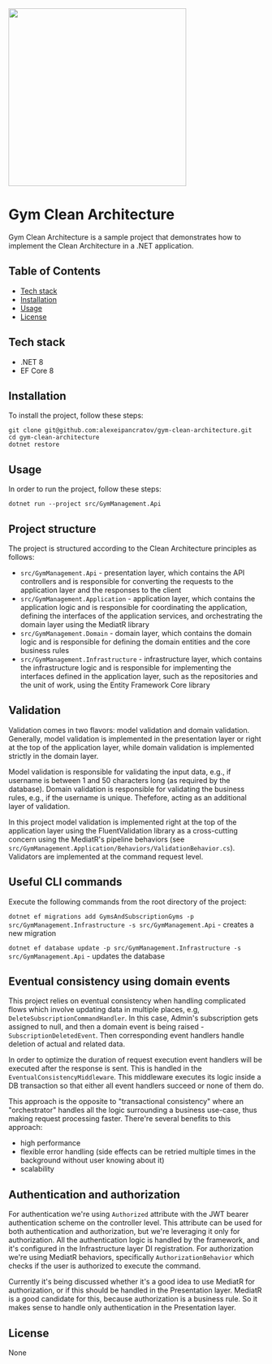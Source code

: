 <img src="https://github.com/alexeipancratov/gym-clean-architecture/assets/3188163/6dc0c717-1b7e-46f8-a34f-12f3d41c30aa" width=350 />

# Gym Clean Architecture

Gym Clean Architecture is a sample project that demonstrates how to implement the Clean Architecture in a .NET application.

## Table of Contents

- [Tech stack](#tech-stack)
- [Installation](#installation)
- [Usage](#usage)
- [License](#license)

## Tech stack

- .NET 8
- EF Core 8

## Installation

To install the project, follow these steps:
```
git clone git@github.com:alexeipancratov/gym-clean-architecture.git
cd gym-clean-architecture
dotnet restore
```

## Usage

In order to run the project, follow these steps:
```
dotnet run --project src/GymManagement.Api
```

## Project structure

The project is structured according to the Clean Architecture principles as follows:

- `src/GymManagement.Api` - presentation layer, which contains the API controllers and is responsible for converting the requests to the application layer and the responses to the client
- `src/GymManagement.Application` - application layer, which contains the application logic and is responsible for coordinating the application, defining the interfaces of the application services, and orchestrating the domain layer using the MediatR library
- `src/GymManagement.Domain` - domain layer, which contains the domain logic and is responsible for defining the domain entities and the core business rules
- `src/GymManagement.Infrastructure` - infrastructure layer, which contains the infrastructure logic and is responsible for implementing the interfaces defined in the application layer, such as the repositories and the unit of work, using the Entity Framework Core library

## Validation

Validation comes in two flavors: model validation and domain validation. Generally, model validation is implemented in the presentation layer or right at the top of the application layer, while domain validation is implemented strictly in the domain layer.

Model validation is responsible for validating the input data, e.g., if username is between 1 and 50 characters long (as required by the database). Domain validation is responsible for validating the business rules, e.g., if the username is unique. Thefefore, acting as an additional layer of validation.

In this project model validation is implemented right at the top of the application layer using the FluentValidation library as a cross-cutting concern using the MediatR's pipeline behaviors (see `src/GymManagement.Application/Behaviors/ValidationBehavior.cs`). Validators are implemented at the command request level.

## Useful CLI commands

Execute the following commands from the root directory of the project:

`dotnet ef migrations add GymsAndSubscriptionGyms -p src/GymManagement.Infrastructure -s src/GymManagement.Api` -
creates a new migration

`dotnet ef database update -p src/GymManagement.Infrastructure -s src/GymManagement.Api` - updates the database

## Eventual consistency using domain events

This project relies on eventual consistency when handling complicated flows which involve updating data in multiple
places, e.g, `DeleteSubscriptionCommandHandler`. In this case, Admin's subscription gets assigned to null, and then
a domain event is being raised - `SubscriptionDeletedEvent`. Then corresponding event handlers handle deletion of
actual and related data.

In order to optimize the duration of request execution event handlers will be executed after the response is sent.
This is handled in the `EventualConsistencyMiddleware`. This middleware executes its logic inside a DB transaction
so that either all event handlers succeed or none of them do.

This approach is the opposite to "transactional consistency" where an "orchestrator" handles all the logic surrounding
a business use-case, thus making request processing faster. There're several benefits to this approach:
- high performance
- flexible error handling (side effects can be retried multiple times in the background without user knowing about it)
- scalability

## Authentication and authorization

For authentication we're using `Authorized` attribute with the JWT bearer authentication scheme on the controller level.
This attribute can be used for both authentication and authorization, but we're leveraging it only for authorization.
All the authentication logic is handled by the framework, and it's configured in the Infrastructure layer DI registration.
For authorization we're using MediatR behaviors, specifically `AuthorizationBehavior` which checks if the user is
authorized to execute the command.

Currently it's being discussed whether it's a good idea to use MediatR for authorization, or if this should be handled
in the Presentation layer. MediatR is a good candidate for this, because authorization is a business rule. So it makes
sense to handle only authentication in the Presentation layer.

## License

None
